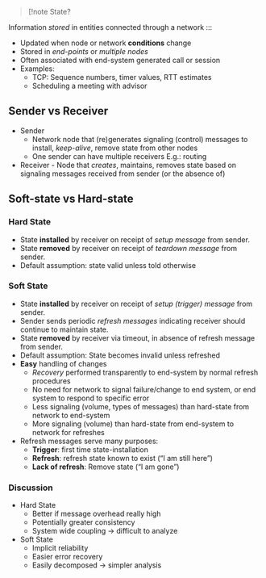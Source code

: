 
> [!note
State?

Information _stored_ in entities connected through a network
:::

-   Updated when node or network **conditions** change
-   Stored in _end-points_ or _multiple nodes_
-   Often associated with end-system generated call or session
-   Examples:
    -   TCP: Sequence numbers, timer values, RTT estimates
    -   Scheduling a meeting with advisor

## Sender vs Receiver

-   Sender
    -   Network node that (re)generates signaling (control) messages to install, _keep-alive_, remove state from other nodes
    -   One sender can have multiple receivers E.g.: routing
-   Receiver - Node that _creates_, maintains, removes state based on
    signaling messages received from sender (or the absence of)

## Soft-state vs Hard-state

### Hard State

-   State **installed** by receiver on receipt of _setup message_ from sender.
-   State **removed** by receiver on receipt of _teardown message_ from sender.
-   Default assumption: state valid unless told otherwise

### Soft State

-   State **installed** by receiver on receipt of _setup (trigger) message_ from sender.
-   Sender sends periodic _refresh messages_ indicating receiver should continue to maintain state.
-   State **removed** by receiver via timeout, in absence of refresh message from sender.
-   Default assumption: State becomes invalid unless refreshed
-   **Easy** handling of changes
    -   _Recovery_ performed transparently to end-system by normal refresh procedures
    -   No need for network to signal failure/change to end system, or end system to respond to specific error
    -   Less signaling (volume, types of messages) than hard-state from network to end-system
    -   More signaling (volume) than hard-state from end-system to network for refreshes
-   Refresh messages serve many purposes:
    -   **Trigger**: first time state-installation
    -   **Refresh**: refresh state known to exist (“I am still here”)
    -   **Lack of refresh**: Remove state (“I am gone”)

### Discussion

-   Hard State
    -   Better if message overhead really high
    -   Potentially greater consistency
    -   System wide coupling → difficult to analyze
-   Soft State
    -   Implicit reliability
    -   Easier error recovery
    -   Easily decomposed → simpler analysis
